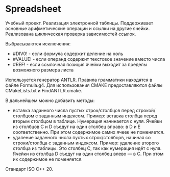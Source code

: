 # Spreadsheet

Учебный проект. Реализация электронной таблицы. Поддерживает основные арифметические операции и ссылки 
на другие ячейки. Реализована циклическая проверка зависимостей ссылок.

Выбрасываются исключения:
+ #DIV0! - если формула содержит деление на ноль
+ #VALUE! - если операнд содержит текстовое значение вместо числа
+ #REF! - если ссылочная позиция ячейки выходит за пределы возможного размера листа

Используется генератор ANTLR. Правила грамматики находятся в файле Formula.g4.
Для использования CMAKE предоставляются файлы CMakeLists.txt и FindANTLR.cmake.

В дальнейшем можно добавить методы:
+ вставка заданного числа пустых строк/столбцов перед строкой/столбцом с заданным индексом. Пример: вставка столбца перед вторым столбцом в таблице. Нумерация начинается с нуля. Ячейки из столбцов C и D съедут на один столбец вправо: в D и E соответственно. При этом содержимое самих ячеек не поменяется.
+ удаление заданного числа пустых строк/столбцов, начиная со строки/столбца с заданным индексом. Пример: удаление второго столбца из таблицы. Это столбец С, так как нумерация идёт с нуля. Ячейки из столбца D съедут на один столбец влево — в С. При этом их содержимое не поменяется.

Стандарт ISO C++ 20.

